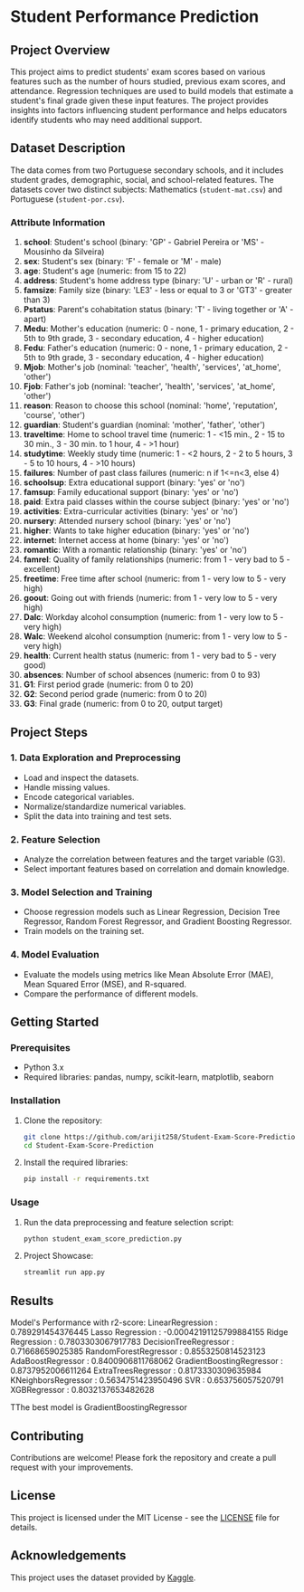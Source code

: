 # Student Performance Prediction

## Project Overview
This project aims to predict students' exam scores based on various features such as the number of hours studied, previous exam scores, and attendance. Regression techniques are used to build models that estimate a student's final grade given these input features. The project provides insights into factors influencing student performance and helps educators identify students who may need additional support.

## Dataset Description
The data comes from two Portuguese secondary schools, and it includes student grades, demographic, social, and school-related features. The datasets cover two distinct subjects: Mathematics (`student-mat.csv`) and Portuguese (`student-por.csv`). 

### Attribute Information
1. **school**: Student's school (binary: 'GP' - Gabriel Pereira or 'MS' - Mousinho da Silveira)
2. **sex**: Student's sex (binary: 'F' - female or 'M' - male)
3. **age**: Student's age (numeric: from 15 to 22)
4. **address**: Student's home address type (binary: 'U' - urban or 'R' - rural)
5. **famsize**: Family size (binary: 'LE3' - less or equal to 3 or 'GT3' - greater than 3)
6. **Pstatus**: Parent's cohabitation status (binary: 'T' - living together or 'A' - apart)
7. **Medu**: Mother's education (numeric: 0 - none, 1 - primary education, 2 - 5th to 9th grade, 3 - secondary education, 4 - higher education)
8. **Fedu**: Father's education (numeric: 0 - none, 1 - primary education, 2 - 5th to 9th grade, 3 - secondary education, 4 - higher education)
9. **Mjob**: Mother's job (nominal: 'teacher', 'health', 'services', 'at_home', 'other')
10. **Fjob**: Father's job (nominal: 'teacher', 'health', 'services', 'at_home', 'other')
11. **reason**: Reason to choose this school (nominal: 'home', 'reputation', 'course', 'other')
12. **guardian**: Student's guardian (nominal: 'mother', 'father', 'other')
13. **traveltime**: Home to school travel time (numeric: 1 - <15 min., 2 - 15 to 30 min., 3 - 30 min. to 1 hour, 4 - >1 hour)
14. **studytime**: Weekly study time (numeric: 1 - <2 hours, 2 - 2 to 5 hours, 3 - 5 to 10 hours, 4 - >10 hours)
15. **failures**: Number of past class failures (numeric: n if 1<=n<3, else 4)
16. **schoolsup**: Extra educational support (binary: 'yes' or 'no')
17. **famsup**: Family educational support (binary: 'yes' or 'no')
18. **paid**: Extra paid classes within the course subject (binary: 'yes' or 'no')
19. **activities**: Extra-curricular activities (binary: 'yes' or 'no')
20. **nursery**: Attended nursery school (binary: 'yes' or 'no')
21. **higher**: Wants to take higher education (binary: 'yes' or 'no')
22. **internet**: Internet access at home (binary: 'yes' or 'no')
23. **romantic**: With a romantic relationship (binary: 'yes' or 'no')
24. **famrel**: Quality of family relationships (numeric: from 1 - very bad to 5 - excellent)
25. **freetime**: Free time after school (numeric: from 1 - very low to 5 - very high)
26. **goout**: Going out with friends (numeric: from 1 - very low to 5 - very high)
27. **Dalc**: Workday alcohol consumption (numeric: from 1 - very low to 5 - very high)
28. **Walc**: Weekend alcohol consumption (numeric: from 1 - very low to 5 - very high)
29. **health**: Current health status (numeric: from 1 - very bad to 5 - very good)
30. **absences**: Number of school absences (numeric: from 0 to 93)
31. **G1**: First period grade (numeric: from 0 to 20)
32. **G2**: Second period grade (numeric: from 0 to 20)
33. **G3**: Final grade (numeric: from 0 to 20, output target)

## Project Steps

### 1. Data Exploration and Preprocessing
- Load and inspect the datasets.
- Handle missing values.
- Encode categorical variables.
- Normalize/standardize numerical variables.
- Split the data into training and test sets.

### 2. Feature Selection
- Analyze the correlation between features and the target variable (G3).
- Select important features based on correlation and domain knowledge.

### 3. Model Selection and Training
- Choose regression models such as Linear Regression, Decision Tree Regressor, Random Forest Regressor, and Gradient Boosting Regressor.
- Train models on the training set.

### 4. Model Evaluation
- Evaluate the models using metrics like Mean Absolute Error (MAE), Mean Squared Error (MSE), and R-squared.
- Compare the performance of different models.


## Getting Started

### Prerequisites
- Python 3.x
- Required libraries: pandas, numpy, scikit-learn, matplotlib, seaborn

### Installation
1. Clone the repository:
    ```bash
    git clone https://github.com/arijit258/Student-Exam-Score-Prediction.git
    cd Student-Exam-Score-Prediction
    ```

2. Install the required libraries:
    ```bash
    pip install -r requirements.txt
    ```

### Usage
1. Run the data preprocessing and feature selection script:
    ```bash
    python student_exam_score_prediction.py
    ```

2. Project Showcase:
    ```bash
    streamlit run app.py
    ```


## Results
Model's Performance with r2-score:
LinearRegression : 0.789291454376445
Lasso Regression : -0.00042191125799884155
Ridge Regression : 0.7803303067917783
DecisionTreeRegressor : 0.71668659025385
RandomForestRegressor : 0.8553250814523123
AdaBoostRegressor : 0.8400906811768062
GradientBoostingRegressor : 0.8737952006611264
ExtraTreesRegressor : 0.8173330309635984
KNeighborsRegressor : 0.5634751423950496
SVR : 0.653756057520791
XGBRegressor : 0.8032137653482628

TThe best model is GradientBoostingRegressor

## Contributing
Contributions are welcome! Please fork the repository and create a pull request with your improvements.

## License
This project is licensed under the MIT License - see the [LICENSE](LICENSE) file for details.

## Acknowledgements
This project uses the dataset provided by [Kaggle](https://www.kaggle.com/datasets/impapan/student-performance-data-set).
